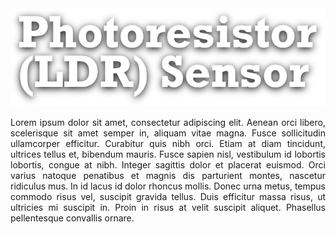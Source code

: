 <!--Datos-->
<!--Nombre, escuela, ingenieria, departamento, logo escuela etc-->

<!--Titulo-->
<center>
<img src="Img_Titulo.png">
<p align="justify">
  Lorem ipsum dolor sit amet, consectetur adipiscing elit. Aenean orci libero, scelerisque sit amet semper in, aliquam vitae magna. Fusce sollicitudin ullamcorper efficitur. Curabitur quis nibh orci. Etiam at diam tincidunt, ultrices tellus et, bibendum mauris. Fusce sapien nisl, vestibulum id lobortis lobortis, congue at nibh. Integer sagittis dolor et placerat euismod. Orci varius natoque penatibus et magnis dis parturient montes, nascetur ridiculus mus. In id lacus id dolor rhoncus mollis. Donec urna metus, tempus commodo risus vel, suscipit gravida tellus. Duis efficitur massa risus, ut ultricies mi suscipit in. Proin in risus at velit suscipit aliquet. Phasellus pellentesque convallis ornare.
</p>
</center>

<!--Imagen sensor-->
<!--![](Img_Sensor.png)-->

<!--Descripcion basica del sensor-->
<!--...-->
